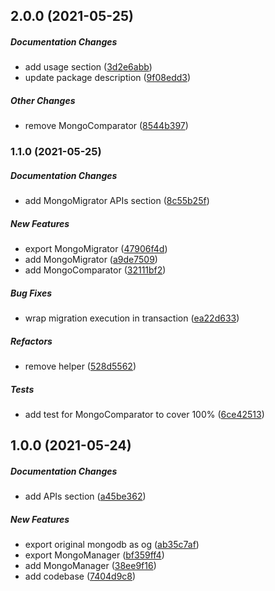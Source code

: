 ## 2.0.0 (2021-05-25)

##### Documentation Changes

*  add usage section ([3d2e6abb](https://github.com/trubavuong/mongodb/commit/3d2e6abb5f3529972d3c740c6db87e019c87f90c))
*  update package description ([9f08edd3](https://github.com/trubavuong/mongodb/commit/9f08edd35dc7f4a320ceb816cc2213849bb40b55))

##### Other Changes

*  remove MongoComparator ([8544b397](https://github.com/trubavuong/mongodb/commit/8544b39756b29f3a6410cec47a8b59b81405a214))

### 1.1.0 (2021-05-25)

##### Documentation Changes

*  add MongoMigrator APIs section ([8c55b25f](https://github.com/trubavuong/mongodb/commit/8c55b25f741e2906fad6909fb117cc0c3f603cfa))

##### New Features

*  export MongoMigrator ([47906f4d](https://github.com/trubavuong/mongodb/commit/47906f4db7007fb6fe61bd2a305fa6a3bb2f735a))
*  add MongoMigrator ([a9de7509](https://github.com/trubavuong/mongodb/commit/a9de7509fd55fc9cefa2206ea61841f774ba0be1))
*  add MongoComparator ([32111bf2](https://github.com/trubavuong/mongodb/commit/32111bf24aa2382de0d4852852df11031e74e062))

##### Bug Fixes

*  wrap migration execution in transaction ([ea22d633](https://github.com/trubavuong/mongodb/commit/ea22d63390af72f6f6725ed96dee0a885c1dc0a3))

##### Refactors

*  remove helper ([528d5562](https://github.com/trubavuong/mongodb/commit/528d5562c19fa6019b2f9e7a6abc4b548cd9e572))

##### Tests

*  add test for MongoComparator to cover 100% ([6ce42513](https://github.com/trubavuong/mongodb/commit/6ce42513d8ae7e5e8a06f560b1575404592c94df))

## 1.0.0 (2021-05-24)

##### Documentation Changes

*  add APIs section ([a45be362](https://github.com/trubavuong/mongodb/commit/a45be362fed055776d4db47c678e3893846421a8))

##### New Features

*  export original mongodb as og ([ab35c7af](https://github.com/trubavuong/mongodb/commit/ab35c7af41652be2f8efc768dc614a946dc9d3fc))
*  export MongoManager ([bf359ff4](https://github.com/trubavuong/mongodb/commit/bf359ff428375230ca8435f2876f42fa1970f91c))
*  add MongoManager ([38ee9f16](https://github.com/trubavuong/mongodb/commit/38ee9f16686c413125a67386e21e9f9ad9e7b1a2))
*  add codebase ([7404d9c8](https://github.com/trubavuong/mongodb/commit/7404d9c84b0342d3b8b349877a4e5c5a3003fbbc))


